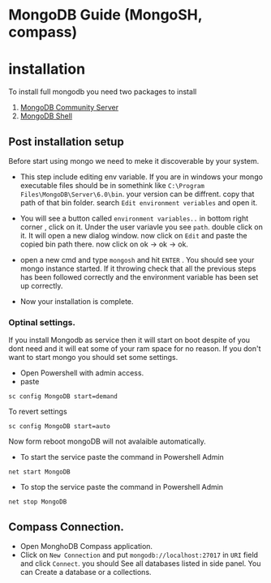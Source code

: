 # MongoDB Guide (MongoSH, compass)

# installation

To install full mongodb you need two packages to install

1. [MongoDB Community Server](https://www.mongodb.com/try/download/compass)
2. [MongoDB Shell](https://www.mongodb.com/try/download/shell)

## Post installation setup

Before start using mongo we need to meke it discoverable by your system.

- This step include editing env variable. If you are in windows your mongo executable files should be in somethink like `C:\Program Files\MongoDB\Server\6.0\bin`. your version can be diffrent. copy that path of that bin folder. search `Edit environment veriables` and open it.

- You will see a button called `environment variables..` in bottom right corner , click on it. Under the user variavle you see `path`. double click on it. It will open a new dialog window. now click on `Edit` and paste the copied bin path there. now click on ok -> ok -> ok.

- open a new cmd and type `mongosh` and hit `ENTER` . You should see your mongo instance started. If it throwing check that all the previous steps has been followed correctly and the environment variable has been set up correctly.
- Now your installation is complete.

### Optinal settings.

If you install Mongodb as service then it will start on boot despite of you dont need and it will eat some of your ram space for no reason. If you don't want to start mongo you should set some settings.

- Open Powershell with admin access.
- paste

```
sc config MongoDB start=demand
```

To revert settings

```
sc config MongoDB start=auto
```

Now form reboot mongoDB will not avalaible automatically.

- To start the service paste the command in Powershell Admin

```
net start MongoDB
```

- To stop the service paste the command in Powershell Admin

```
net stop MongoDB
```

## Compass Connection.

- Open MonghoDB Compass application.
- Click on `New Connection` and put `mongodb://localhost:27017` in `URI` field and click `Connect`. you should See all databases listed in side panel. You can Create a database or a collections.
